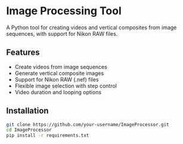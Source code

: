 # Image Processing Tool

A Python tool for creating videos and vertical composites from image sequences, with support for Nikon RAW files.

## Features
- Create videos from image sequences
- Generate vertical composite images
- Support for Nikon RAW (.nef) files
- Flexible image selection with step control
- Video duration and looping options

## Installation
```bash
git clone https://github.com/your-username/ImageProcessor.git
cd ImageProcessor
pip install -r requirements.txt


